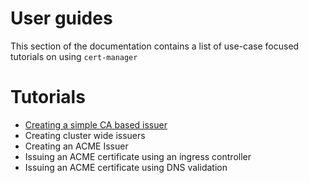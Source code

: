 # User guides

This section of the documentation contains a list of use-case focused tutorials on using `cert-manager`

# Tutorials

* [Creating a simple CA based issuer](ca-based-issuer.md)
* Creating cluster wide issuers
* Creating an ACME Issuer
* Issuing an ACME certificate using an ingress controller
* Issuing an ACME certificate using DNS validation